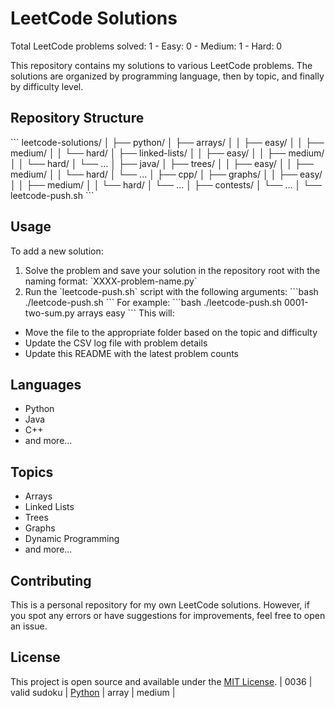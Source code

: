 # LeetCode Solutions

Total LeetCode problems solved: 1 - Easy: 0 - Medium: 1 - Hard: 0

This repository contains my solutions to various LeetCode problems. The solutions are organized by programming language, then by topic, and finally by difficulty level.

## Repository Structure
\`\`\`
leetcode-solutions/
│
├── python/
│   ├── arrays/
│   │   ├── easy/
│   │   ├── medium/
│   │   └── hard/
│   ├── linked-lists/
│   │   ├── easy/
│   │   ├── medium/
│   │   └── hard/
│   └── ...
│
├── java/
│   ├── trees/
│   │   ├── easy/
│   │   ├── medium/
│   │   └── hard/
│   └── ...
│
├── cpp/
│   ├── graphs/
│   │   ├── easy/
│   │   ├── medium/
│   │   └── hard/
│   └── ...
│
├── contests/
│   └── ...
│
└── leetcode-push.sh
\`\`\`

## Usage
To add a new solution:
1. Solve the problem and save your solution in the repository root with the naming format: \`XXXX-problem-name.py\`
2. Run the \`leetcode-push.sh\` script with the following arguments:
\`\`\`bash
./leetcode-push.sh <filename> <topic> <difficulty>
\`\`\`
For example:
\`\`\`bash
./leetcode-push.sh 0001-two-sum.py arrays easy
\`\`\`
This will:
- Move the file to the appropriate folder based on the topic and difficulty
- Update the CSV log file with problem details
- Update this README with the latest problem counts

## Languages
- Python
- Java
- C++
- and more...

## Topics
- Arrays
- Linked Lists
- Trees
- Graphs
- Dynamic Programming
- and more...

## Contributing
This is a personal repository for my own LeetCode solutions. However, if you spot any errors or have suggestions for improvements, feel free to open an issue.

## License
This project is open source and available under the [MIT License](LICENSE).
| 0036 | valid sudoku | [Python](./python/array/medium/0036-valid-sudoku.py) | array | medium |
